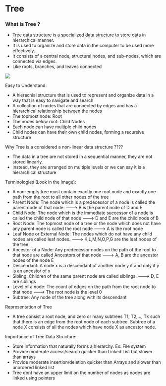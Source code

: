 # Tree
### What is Tree ?
- Tree data structure is a specialized data structure to store data in hierarchical manner.
- It is used to organize and store data in the computer to be used more effectively.
- It consists of a central node, structural nodes, and sub-nodes, which are connected via edges.
- Like roots, branches, and leaves connected

![](https://miro.medium.com/v2/resize:fit:1280/1*GT9oSo0agIeIj6nTg3jFEA.gif)

Easy to Understand:
- A hierachial structure that is used to represent and organize data in a way that is easy to navigate and search
- A collection of nodes that are connected by edges and has a hierarchical relationship between the nodes
- The topmost node: Root
- The nodes below root: Child Nodes
- Each node can have multiple child nodes
- Child nodes can have their own child nodes, forming a recursive structure

Why Tree is a considered a non-linear data structure ????
- The data in a tree are not stored in a sequential manner, they are not stored linearly.
- Instead, they are arranged on multiple levels or we can say it is a hierarchical structure

Terminologies (Look in the Image):
- A non-empty tree must contain exactly one root node and exactly one path from the root to all other nodes of the tree
- Parent Node: The node which is a predecessor of a node is called the parent node of that node.
---> B is the parent node of D and E
- Child Node: The node which is the immediate successor of a node is called the child node of that node
---> D and E are the child node of B
- Root Node: The topmost node of a tree or the node which does not have any parent node is called the root node
---> A is the root node
- Leaf Node or External Node: The nodes which do not have any child nodes are called leaf nodes.
---> K,L,M,N,O,P,G are the leaf nodes of the tree
- Ancestor of a Node: Any predecessor nodes on the path of the root to that node are called Ancestors of that node
---> A, B are the ancestor nodes of the node E
- Descendant: A node x is a descendant of another node y if and only if y is an ancestor of x
- Sibling: Children of the same parent node are called siblings.
---> D, E are siblings
- Level of a node: The count of edges on the path from the root node to that node
---> The root node is the level 0
- Subtree: Any node of the tree along with its descendant

Representation of Tree
- A tree consist a root node, and zero or many subtrees T1, T2,..., Tk such that there is an edge from the root node of each subtree. Subtree of a node X consists of all the nodes which have node X as ancestor node.

Importance of Tree Data Structure:
- Store information that naturally forms a hierarchy. Ex: File system
- Provide moderate access/search quicker than Linked List but slower than arrays
- Provide moderate insertion/deletion quicker than Arrays and slower than unordered linked list
- Tree dont have an upper limit on the number of nodes as nodes are linked using pointers
